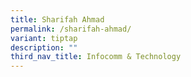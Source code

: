 ```yaml
---
title: Sharifah Ahmad
permalink: /sharifah-ahmad/
variant: tiptap
description: ""
third_nav_title: Infocomm & Technology
---
```

